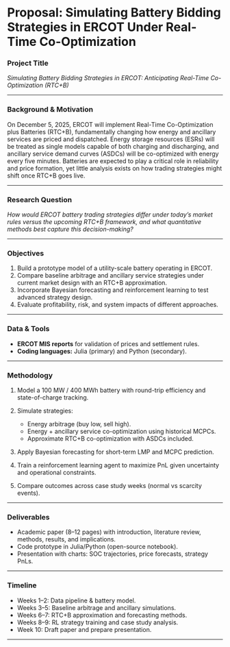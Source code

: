 # Proposal: Simulating Battery Bidding Strategies in ERCOT Under Real-Time Co-Optimization


### Project Title

*Simulating Battery Bidding Strategies in ERCOT: Anticipating Real-Time Co-Optimization (RTC+B)*

---

### Background & Motivation

On December 5, 2025, ERCOT will implement Real-Time Co-Optimization plus Batteries (RTC+B), fundamentally changing how energy and ancillary services are priced and dispatched. Energy storage resources (ESRs) will be treated as single models capable of both charging and discharging, and ancillary service demand curves (ASDCs) will be co-optimized with energy every five minutes. Batteries are expected to play a critical role in reliability and price formation, yet little analysis exists on how trading strategies might shift once RTC+B goes live.

---

### Research Question

*How would ERCOT battery trading strategies differ under today’s market rules versus the upcoming RTC+B framework, and what quantitative methods best capture this decision-making?*

---

### Objectives

1. Build a prototype model of a utility-scale battery operating in ERCOT.
2. Compare baseline arbitrage and ancillary service strategies under current market design with an RTC+B approximation.
3. Incorporate Bayesian forecasting and reinforcement learning to test advanced strategy design.
4. Evaluate profitability, risk, and system impacts of different approaches.

---

### Data & Tools

* **ERCOT MIS reports** for validation of prices and settlement rules.
* **Coding languages:** Julia (primary) and Python (secondary).

---

### Methodology

1. Model a 100 MW / 400 MWh battery with round-trip efficiency and state-of-charge tracking.
2. Simulate strategies:

   * Energy arbitrage (buy low, sell high).
   * Energy + ancillary service co-optimization using historical MCPCs.
   * Approximate RTC+B co-optimization with ASDCs included.
3. Apply Bayesian forecasting for short-term LMP and MCPC prediction.
4. Train a reinforcement learning agent to maximize PnL given uncertainty and operational constraints.
5. Compare outcomes across case study weeks (normal vs scarcity events).

---

### Deliverables

* Academic paper (8–12 pages) with introduction, literature review, methods, results, and implications.
* Code prototype in Julia/Python (open-source notebook).
* Presentation with charts: SOC trajectories, price forecasts, strategy PnLs.

---

### Timeline

* Weeks 1–2: Data pipeline & battery model.
* Weeks 3–5: Baseline arbitrage and ancillary simulations.
* Weeks 6–7: RTC+B approximation and forecasting methods.
* Weeks 8–9: RL strategy training and case study analysis.
* Week 10: Draft paper and prepare presentation.

---
